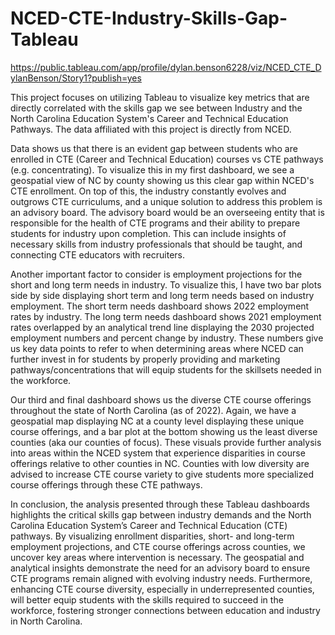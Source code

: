 # NCED-CTE-Industry-Skills-Gap-Tableau

https://public.tableau.com/app/profile/dylan.benson6228/viz/NCED_CTE_DylanBenson/Story1?publish=yes

This project focuses on utilizing Tableau to visualize key metrics that are directly correlated with the skills gap we see between Industry and the North Carolina Education System's Career and Technical Education Pathways. The data affiliated with this project is directly from NCED.

Data shows us that there is an evident gap between students who are enrolled in CTE (Career and Technical Education) courses vs CTE pathways (e.g. concentrating). To visualize this in my first dashboard, we see a geospatial view of NC by county showing us this clear gap within NCED's CTE enrollment. On top of this, the industry constantly evolves and outgrows CTE curriculums, and a unique solution to address this problem is an advisory board. The advisory board would be an overseeing entity that is responsible for the health of CTE programs and their ability to prepare students for industry upon completion. This can include insights of necessary skills from industry professionals that should be taught, and connecting CTE educators with recruiters.

Another important factor to consider is employment projections for the short and long term needs in industry. To visualize this, I have two bar plots side by side displaying short term and long term needs based on industry employment. The short term needs dashboard shows 2022 employment rates by industry. The long term needs dashboard shows 2021 employment rates overlapped by an analytical trend line displaying the 2030 projected employment numbers and percent change by industry. These numbers give us key data points to refer to when determining areas where NCED can further invest in for students by properly providing and marketing pathways/concentrations that will equip students for the skillsets needed in the workforce.

Our third and final dashboard shows us the diverse CTE course offerings throughout the state of North Carolina (as of 2022). Again, we have a geospatial map displaying NC at a county level displaying these unique course offerings, and a bar plot at the bottom showing us the least diverse counties (aka our counties of focus). These visuals provide further analysis into areas within the NCED system that experience disparities in course offerings relative to other counties in NC. Counties with low diversity are advised to increase CTE course variety to give students more specialized course offerings through these CTE pathways.

In conclusion, the analysis presented through these Tableau dashboards highlights the critical skills gap between industry demands and the North Carolina Education System’s Career and Technical Education (CTE) pathways. By visualizing enrollment disparities, short- and long-term employment projections, and CTE course offerings across counties, we uncover key areas where intervention is necessary. The geospatial and analytical insights demonstrate the need for an advisory board to ensure CTE programs remain aligned with evolving industry needs. Furthermore, enhancing CTE course diversity, especially in underrepresented counties, will better equip students with the skills required to succeed in the workforce, fostering stronger connections between education and industry in North Carolina.
